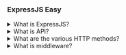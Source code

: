 ### ExpressJS Easy

<details>
  <summary>What is ExpressJS?</summary>

**Express.js** is a flexible and clean Node.js web application framework that provides robust features to develop web and mobile applications. You can assume express as a layer built on top of the `Node.js` that helps us to manage a server and routes.

### Let's See More Features Of Express.js :

1. It can be used to design single-page, multi-page and hybrid Web Applications
2. It allows you to set up `middleware` to respond to `HTTP` requests.
3. It Defines a routing table that is used to perform different actions based on `HTTP methods and URL`
4. It allows you to dynamically read HTML pages based on passing arguments to templates

It facilitates the rapid development of Node-based web applications.
In the MERN stack, Express will be used as a backend API
server that interacts with the MongoDB database to
serve data to client (React) applications.

</details>

<details>
  <summary>What is API?</summary>

**APIs:** API stands for "Application Programming Interface", is a set of rules and tools that allows different software applications to communicate with each other.
An API is like a messenger between different computer programs. It helps them share information and work together smoothly.

</details>

<details>

  <summary>What are the various HTTP methods? </summary>
  TODO: add answer @PournimaAnjole
=======
  <summary>What are the various HTTP methods?</summary>

**HTTP Methods:** HTTP methods (Hypertext Transfer Protocol methods).
HTTP methods provide a way for clients to interact with web servers in a standardized manner. Each method corresponds to a specific action that the server should take regarding the requested resource. For example, a GET request is used when you want to retrieve data, and a POST request is used when you want to send data to be processed or stored.The most common HTTP methods are:

**1.GET:** Used to request data from a specified resource.

**2.POST:** Used to submit data to be processed to a specified resource. Often used for submitting form data or uploading a file.

**3.PUT:** Used to update a resource or create a new resource if it does not exist at the specified URI.

**4.DELETE:** Used to request the removal of a resource.

**5.PATCH:** Used to apply partial modifications to a resource.


</details>

<details>
  <summary>What is middleware?</summary>

**middleware:** middleware is like a communication helper, translator, and security guard for computer systems, ensuring they work together smoothly and safely.
Middleware often includes security features to protect data during communication. This can involve encryption, authentication, and authorization mechanisms.

middleware functions often receive three parameters: req (request), res (response), and next.

**1.req (request):** This parameter contains information about the incoming HTTP request, including data like headers, parameters, and the request body.

**2.res (response):** This parameter is used to construct and send the HTTP response back to the client.

**3.next:** This is a function that, when called, passes control to the next middleware in the chain. If next is not called within a middleware function, the request-response cycle may be terminated, and the response may be sent back to the client.

```js showLineNumbers=true
const validateParams = (req, res, next) => {
  const { title, description, price } = req.body;
  if (!title) {
    res.json({
      success: false,
      message: "title is missing",
    });
  }

  if (!description) {
    res.json({
      success: false,
      message: "description is missing",
    });
  }

  if (!price) {
    res.json({
      success: false,
      message: "price is missing",
    });
  }

  next();
};

app.post("/orders", validateParams, async (req, res) => {
  const { title, description, price } = req.body;
  res.json({
    success: true,
    data: [],
    message: "order created succesffully",
  });
});
```

</details>
